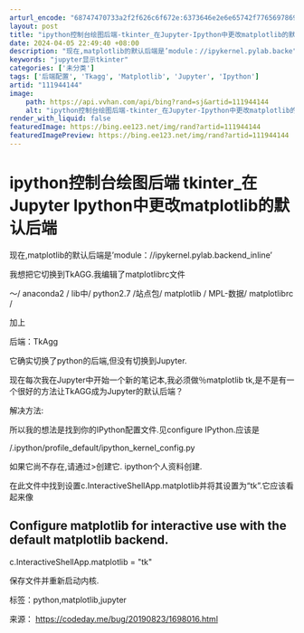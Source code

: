 ```yaml
---
arturl_encode: "68747470733a2f2f626c6f672e:6373646e2e6e65742f77656978696e5f34323639363333332f:61727469636c652f64657461696c732f313131393434313434"
layout: post
title: "ipython控制台绘图后端-tkinter_在Jupyter-Ipython中更改matplotlib的默认后端"
date: 2024-04-05 22:49:40 +08:00
description: "现在,matplotlib的默认后端是’module：//ipykernel.pylab.backe"
keywords: "jupyter显示tkinter"
categories: ['未分类']
tags: ['后端配置', 'Tkagg', 'Matplotlib', 'Jupyter', 'Ipython']
artid: "111944144"
image:
    path: https://api.vvhan.com/api/bing?rand=sj&artid=111944144
    alt: "ipython控制台绘图后端-tkinter_在Jupyter-Ipython中更改matplotlib的默认后端"
render_with_liquid: false
featuredImage: https://bing.ee123.net/img/rand?artid=111944144
featuredImagePreview: https://bing.ee123.net/img/rand?artid=111944144
---
```


# ipython控制台绘图后端 tkinter_在Jupyter Ipython中更改matplotlib的默认后端

现在,matplotlib的默认后端是’module：//ipykernel.pylab.backend_inline’

我想把它切换到TkAGG.我编辑了matplotlibrc文件

〜/ anaconda2 / lib中/ python2.7 /站点包/ matplotlib / MPL-数据/ matplotlibrc /

加上

后端：TkAgg

它确实切换了python的后端,但没有切换到Jupyter.

现在每次我在Jupyter中开始一个新的笔记本,我必须做％matplotlib tk,是不是有一个很好的方法让TkAGG成为Jupyter的默认后端？

解决方法:

所以我的想法是找到你的IPython配置文件.见configure IPython.应该是

/.ipython/profile_default/ipython_kernel_config.py

如果它尚不存在,请通过>创建它. ipython个人资料创建.

在此文件中找到设置c.InteractiveShellApp.matplotlib并将其设置为“tk”.它应该看起来像

## Configure matplotlib for interactive use with the default matplotlib backend.

c.InteractiveShellApp.matplotlib = "tk"

保存文件并重新启动内核.

标签：python,matplotlib,jupyter

来源： https://codeday.me/bug/20190823/1698016.html